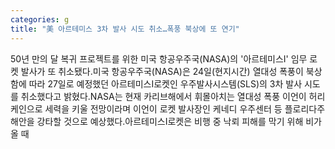 ```yaml
---
categories: g
title: "美 아르테미스 3차 발사 시도 취소…폭풍 북상에 또 연기"
---
```

50년 만의 달 복귀 프로젝트를 위한 미국 항공우주국(NASA)의 &#39;아르테미스Ⅰ&#39; 임무 로켓 발사가 또 취소됐다.미국 항공우주국(NASA)은 24일(현지시간) 열대성 폭풍이 북상함에 따라 27일로 예정했던 아르테미스Ⅰ로켓인 우주발사시스템(SLS)의 3차 발사 시도를 취소했다고 밝혔다.NASA는 현재 카리브해에서 휘몰아치는 열대성 폭풍 이언이 허리케인으로 세력을 키울 전망이라며 이언이 로켓 발사장인 케네디 우주센터 등 플로리다주 해안을 강타할 것으로 예상했다.아르테미스Ⅰ로켓은 비행 중 낙뢰 피해를 막기 위해 비가 올 때